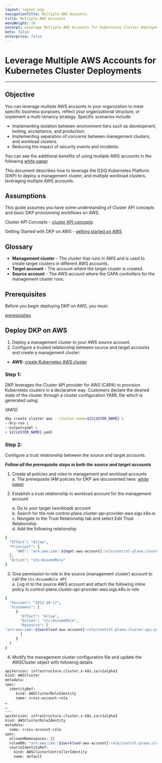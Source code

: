 ```yaml
---
layout: layout.pug
navigationTitle: Multiple AWS Accounts
title: Multiple AWS Accounts
menuWeight: 10
excerpt: Leverage Multiple AWS Accounts for Kubernetes Cluster Deployments
beta: false
enterprise: false
---
```


# Leverage Multiple AWS Accounts for Kubernetes Cluster Deployments


---

## Objective

You can leverage multiple AWS accounts in your organization to meet specific business purposes, reflect your organizational structure, or implement a multi-tenancy strategy. Specific scenarios include:

* Implementing isolation between environment tiers such as development, testing, acceptance, and production.
* Implementing separation of concerns between management clusters, and workload clusters.
* Reducing the impact of security events and incidents.

You can see the additional benefits of using multiple AWS accounts in the following [white paper](https://docs.aws.amazon.com/whitepapers/latest/organizing-your-aws-environment/benefits-of-using-multiple-aws-accounts.html)

This document describes how to leverage the D2iQ Kubernetes Platform (DKP) to deploy a management cluster, and multiple workload clusters, leveraging multiple AWS accounts.

## Assumptions

This guide assumes you have some understanding of Cluster API concepts and basic DKP provisioning workflows on AWS.

Cluster API Concepts - [cluster API concepts](https://cluster-api.sigs.k8s.io/user/concepts.html)

Getting Started with DKP on AWS - [getting started on AWS](https://docs.d2iq.com/dkp/konvoy/2.1/choose-infrastructure/aws/)

## Glossary

* **Management cluster** - The cluster that runs in AWS and is used to create target clusters in different AWS accounts.
* **Target account** - The account where the target cluster is created.
* **Source account** - The AWS account where the CAPA controllers for the management cluster runs.

## Prerequisites

Before you begin deploying DKP on AWS, you must: 

[prerequisites](https://docs.d2iq.com/dkp/konvoy/2.1/choose-infrastructure/aws/quick-start-aws/#configure-aws-prerequisites)

## Deploy DKP on AWS

1. Deploy a management cluster in your AWS source account.
2. Configure a trusted relationship between source and target accounts and create a management cluster:

* **AWS:** [create Kubernetes AWS cluster](https://docs.d2iq.com/dkp/konvoy/2.1/choose-infrastructure/aws/quick-start-aws/#create-a-new-aws-kubernetes-cluster)

### Step 1:

DKP leverages the Cluster API provider for AWS (CAPA) to provision Kubernetes clusters in a declarative way. Customers declare the desired state of the cluster through a cluster configuration YAML file which is generated using:

(AWS)
```bash
dkp create cluster aws --cluster-name=${CLUSTER_NAME} \
--dry-run \
--output=yaml \
> ${CLUSTER_NAME}.yaml
```

### Step 2:
Configure a trust relationship between the source and target accounts.


***Follow all the prerequisite steps in both the source and target accounts***

1. Create all policies and roles in management and workload accounts  
   a. The prerequisite IAM policies for DKP are documented here: [white paper](https://docs.d2iq.com/dkp/konvoy/2.1/choose-infrastructure/aws/iam-policies/)
 
2. Establish a trust relationship in workload account for the management account
  
    a. Go to your target (workload) account    
    b. Search for the role control-plane.cluster-api-provider-aws.sigs.k8s.io    
    c. Navigate to the Trust Relationship tab and select Edit Trust Relationship    
    d. Add the following relationship  

```bash
{
  "Effect": "Allow",
  "Principal": {
     "AWS": "arn:aws:iam::${mgmt-aws-account}:role/control-plane.cluster-api-provider-aws.sigs.k8s.io"
  },
  "Action": "sts:AssumeRole"
}
```

3. Give permission to role in the source (management cluster) account to call the `sts:AssumeRole API`   
    a. Log in to the source AWS account and attach the following inline policy to control-plane.cluster-api-provider-aws.sigs.k8s.io role

```bash
{
  "Version": "2012-10-17",
  "Statement": [
     {
       "Effect": "Allow",
       "Action": "sts:AssumeRole",
       "Resource": [
"arn:aws:iam::${workload-aws-account}:role/control-plane.cluster-api-provider-aws.sigs.k8s.io"
       ]
     }
  ]
}
```


4. Modify the management cluster configuration file and update the AWSCluster object with following details

```bash
apiVersion: infrastructure.cluster.x-k8s.io/v1alpha3
kind: AWSCluster
metadata:
spec:
  identityRef:
     kind: AWSClusterRoleIdentity
     name: cross-account-role
…
…
---
apiVersion: infrastructure.cluster.x-k8s.io/v1alpha3
kind: AWSClusterRoleIdentity
metadata:
  name: cross-account-role
spec:
  allowedNamespaces: {}
  roleARN: "arn:aws:iam::${workload-aws-account}:role/control-plane.cluster-api-provider-aws.sigs.k8s.io"
  sourceIdentityRef:
    kind: AWSClusterControllerIdentity
    name: default
```
